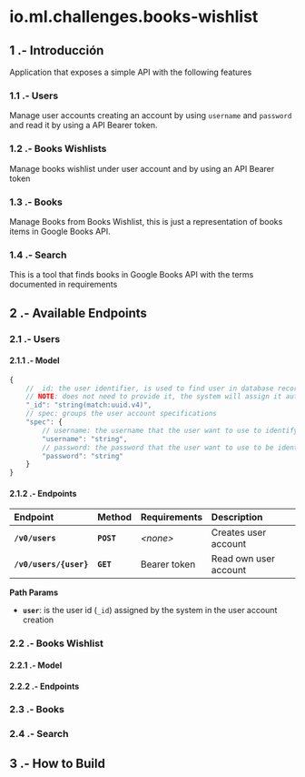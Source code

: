 # io.ml.challenges.books-wishlist

## 1 .- Introducción

Application that exposes a simple API with the following features

### 1.1 .- Users

Manage user accounts creating an account by using `username` and `password` and
read it by using a API Bearer token.

### 1.2 .- Books Wishlists

Manage books wishlist under user account and by using an API Bearer token

### 1.3 .- Books

Manage Books from Books Wishlist, this is just a representation of books items
in Google Books API.

### 1.4 .- Search

This is a tool that finds books in Google Books API with the terms documented in
requirements

## 2 .- Available Endpoints

### 2.1 .- Users

#### 2.1.1 .- Model

```javascript
{
    // _id: the user identifier, is used to find user in database records
    // NOTE: does not need to provide it, the system will assign it automatically
    "_id": "string(match:uuid.v4)",
    // spec: groups the user account specifications
    "spec": {
        // username: the username that the user want to use to identify with the sigin process
        "username": "string",
        // password: the password that the user want to use to be identified with the signin process
        "password": "string"
    }
}
```

#### 2.1.2 .- Endpoints

| Endpoint                  | Method        | Requirements  | Description               |
| :---                      | :---          | :---          | :---                      |
| **`/v0/users`**           | **`POST`**    | _\<none\>_    | Creates user account      |
| **`/v0/users/{user}`**    | **`GET`**     | Bearer token  | Read own user account     |

<a name="2-1-2-user-endpoint-path-params"></a>
**Path Params**

- **`user`**: is the user id (`_id`) assigned by the system in the user account creation

### 2.2 .- Books Wishlist

#### 2.2.1 .- Model

#### 2.2.2 .- Endpoints

### 2.3 .- Books

### 2.4 .- Search

## 3 .- How to Build
